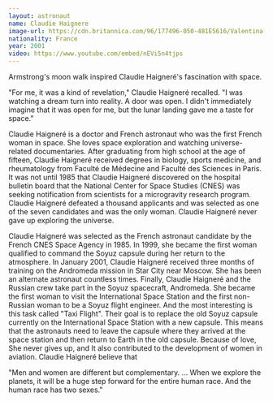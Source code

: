 ```yaml
---
layout: astronaut
name: Claudie Haignere
image-url: https://cdn.britannica.com/96/177496-050-481E5616/Valentina-Tereshkova.jpg
nationality: France
year: 2001
video: https://www.youtube.com/embed/nEVi5n4tjps
---
```



Armstrong's moon walk inspired Claudie Haigneré's fascination with space. 
<div class="quotes">
"For me, it was a kind of revelation," Claudie Haigneré recalled. "I was watching a dream turn into reality. A door was open. I didn't immediately imagine that it was open for me, but the lunar landing gave me a taste for space." 
</div>

Claudie Haigneré is a doctor and French astronaut who was the first French woman in space. She loves space exploration and watching universe-related documentaries. After graduating from high school at the age of fifteen, Claudie Haigneré received degrees in biology, sports medicine, and rheumatology from Faculté de Médecine and Faculté des Sciences in Paris. It was not until 1985 that Claudie Haigneré discovered on the hospital bulletin board that the National Center for Space Studies (CNES) was seeking notification from scientists for a microgravity research program. Claudie Haigneré defeated a thousand applicants and was selected as one of the seven candidates and was the only woman. Claudie Haigneré never gave up exploring the universe.

Claudie Haigneré was selected as the French astronaut candidate by the French CNES Space Agency in 1985. In 1999, she became the first woman qualified to command the Soyuz capsule during her return to the atmosphere. In January 2001, Claudie Haigneré received three months of training on the Andromeda mission in Star City near Moscow. She has been an alternate astronaut countless times. Finally, Claudie Haigneré and the Russian crew take part in the Soyuz spacecraft, Andromeda. She became the first woman to visit the International Space Station and the first non-Russian woman to be a Soyuz flight engineer. And the most interesting is this task called "Taxi Flight". Their goal is to replace the old Soyuz capsule currently on the International Space Station with a new capsule. This means that the astronauts need to leave the capsule where they arrived at the space station and then return to Earth in the old capsule. Because of love, She never gives up, and It also contributed to the development of women in aviation. Claudie Haigneré believe that

<div class="quotes">
"Men and women are different but complementary. … When we explore the planets, it will be a huge step forward for the entire human race. And the human race has two sexes."
</div>
